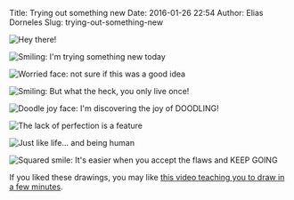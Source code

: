 Title: Trying out something new
Date: 2016-01-26 22:54
Author: Elias Dorneles
Slug: trying-out-something-new


<!-- PELICAN_BEGIN_SUMMARY -->
![Hey there!](https://i.imgur.com/KZo7ObI.png)
<!-- PELICAN_END_SUMMARY -->

![Smiling: I'm trying something new today](https://i.imgur.com/vjWgCAK.png)

![Worried face: not sure if this was a good idea](https://i.imgur.com/QPGcgDE.png)

![Smiling: But what the heck, you only live once!](https://i.imgur.com/whDBm4O.png)

![Doodle joy face: I'm discovering the joy of DOODLING!](https://i.imgur.com/Bq54jBg.png)

![The lack of perfection is a feature](https://i.imgur.com/45YdMZI.png)

![Just like life... and being human](https://i.imgur.com/zBog5ta.png)

![Squared smile: It's easier when you accept the flaws and KEEP GOING](https://i.imgur.com/fgU8Y57.png)


If you liked these drawings, you may like [this video teaching you to draw in a
few minutes](https://www.youtube.com/watch?v=7TXEZ4tP06c&feature=youtu.be).
